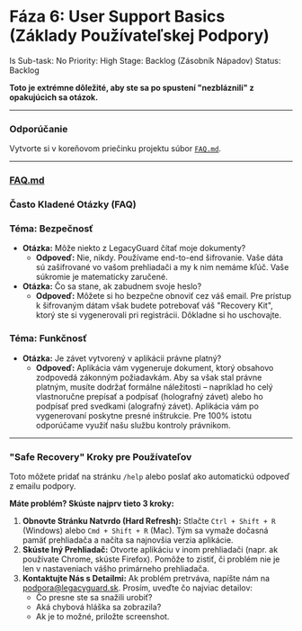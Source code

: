 # Fáza 6: User Support Basics (Základy Používateľskej Podpory)

Is Sub-task: No
Priority: High
Stage: Backlog (Zásobník Nápadov)
Status: Backlog

**Toto je extrémne dôležité, aby ste sa po spustení "nezbláznili" z opakujúcich sa otázok.**

---

### Odporúčanie

Vytvorte si v koreňovom priečinku projektu súbor [`FAQ.md`](http://FAQ.md).

---

### [FAQ.md](http://FAQ.md)

### Často Kladené Otázky (FAQ)

### Téma: Bezpečnosť

- **Otázka:** Môže niekto z LegacyGuard čítať moje dokumenty?
    - **Odpoveď:** Nie, nikdy. Používame end-to-end šifrovanie. Vaše dáta sú zašifrované vo vašom prehliadači a my k nim nemáme kľúč. Vaše súkromie je matematicky zaručené.
- **Otázka:** Čo sa stane, ak zabudnem svoje heslo?
    - **Odpoveď:** Môžete si ho bezpečne obnoviť cez váš email. Pre prístup k šifrovaným dátam však budete potrebovať váš "Recovery Kit", ktorý ste si vygenerovali pri registrácii. Dôkladne si ho uschovajte.

### Téma: Funkčnosť

- **Otázka:** Je závet vytvorený v aplikácii právne platný?
    - **Odpoveď:** Aplikácia vám vygeneruje dokument, ktorý obsahovo zodpovedá zákonným požiadavkám. Aby sa však stal právne platným, musíte dodržať formálne náležitosti – napríklad ho celý vlastnoručne prepísať a podpísať (holografný závet) alebo ho podpísať pred svedkami (alografný závet). Aplikácia vám po vygenerovaní poskytne presné inštrukcie. Pre 100% istotu odporúčame využiť našu službu kontroly právnikom.

---

### "Safe Recovery" Kroky pre Používateľov

Toto môžete pridať na stránku `/help` alebo poslať ako automatickú odpoveď z emailu podpory.

**Máte problém? Skúste najprv tieto 3 kroky:**

1. **Obnovte Stránku Natvrdo (Hard Refresh):** Stlačte `Ctrl + Shift + R` (Windows) alebo `Cmd + Shift + R` (Mac). Tým sa vymaže dočasná pamäť prehliadača a načíta sa najnovšia verzia aplikácie.
2. **Skúste Iný Prehliadač:** Otvorte aplikáciu v inom prehliadači (napr. ak používate Chrome, skúste Firefox). Pomôže to zistiť, či problém nie je len v nastaveniach vášho primárneho prehliadača.
3. **Kontaktujte Nás s Detailmi:** Ak problém pretrváva, napíšte nám na [podpora@legacyguard.sk](mailto:podpora@legacyguard.sk). Prosím, uveďte čo najviac detailov:
    - Čo presne ste sa snažili urobiť?
    - Aká chybová hláška sa zobrazila?
    - Ak je to možné, priložte screenshot.